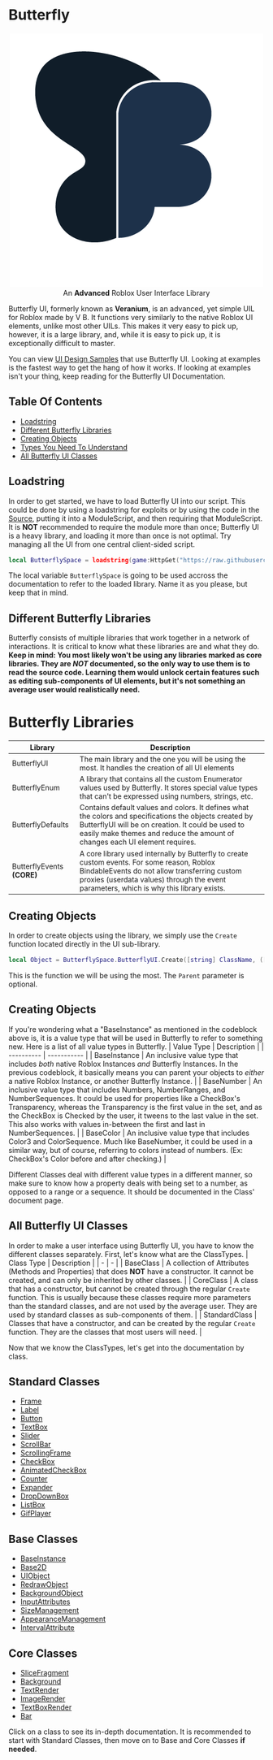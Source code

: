 # Butterfly
<p align="center">
  <img src="https://raw.githubusercontent.com/0xVB/Butterfly/main/ButterflyUI.png" alt="Butterfly UI"></a></br>
  An <b>Advanced</b> Roblox User Interface Library
</p>

Butterfly UI, formerly known as **Veranium**, is an advanced, yet simple UIL for Roblox made by V B. It functions very similarly to the native Roblox UI elements, unlike most other UILs. This makes it very easy to pick up, however, it is a large library, and, while it is easy to pick up, it is exceptionally difficult to master.

You can view [UI Design Samples](/Samples) that use Butterfly UI. Looking at examples is the fastest way to get the hang of how it works.
If looking at examples isn't your thing, keep reading for the Butterfly UI Documentation.

## Table Of Contents
- [Loadstring](#loadstring)
- [Different Butterfly Libraries](#libraries)
- [Creating Objects](#create_obj)
- [Types You Need To Understand](#vtypes)
- [All Butterfly UI Classes](#bui_classes)

## Loadstring <a name = "loadstring"></a>
In order to get started, we have to load Butterfly UI into our script. This could be done by using a loadstring for exploits or by using the code in the [Source](/Source/ButterflyUI.lua), putting it into a ModuleScript, and then requiring that ModuleScript. It is **NOT** recommended to require the module more than once; Butterfly UI is a heavy library, and loading it more than once is not optimal. Try managing all the UI from one central client-sided script.
```lua
local ButterflySpace = loadstring(game:HttpGet("https://raw.githubusercontent.com/0xVB/Butterfly/main/Source/ButterflyUI.lua"))();
```
The local variable `ButterflySpace` is going to be used accross the documentation to refer to the loaded library. Name it as you please, but keep that in mind.

## Different Butterfly Libraries <a name = "loadstring"></a>
Butterfly consists of multiple libraries that work together in a network of interactions. It is critical to know what these libraries are and what they do.
**Keep in mind: You most likely won't be using any libraries marked as core libraries. They are *NOT* documented, so the only way to use them is to read the source code. Learning them would unlock certain features such as editing sub-components of UI elements, but it's not something an average user would realistically need.**
# Butterfly Libraries

| Library | Description |
| ----------- | ----------- |
| ButterflyUI | The main library and the one you will be using the most. It handles the creation of all UI elements |
| ButterflyEnum | A library that contains all the custom Enumerator values used by Butterfly. It stores special value types that can't be expressed using numbers, strings, etc. |
| ButterflyDefaults | Contains default values and colors. It defines what the colors and specifications the objects created by ButterflyUI will be on creation. It could be used to easily make themes and reduce the amount of changes each UI element requires. |
| ButterflyEvents **(CORE)** | A core library used internally by Butterfly to create custom events. For some reason, Roblox BindableEvents do not allow transferring custom proxies (userdata values) through the event parameters, which is why this library exists. |

## Creating Objects <a name = "create_obj"></a>
In order to create objects using the library, we simply use the `Create` function located directly in the UI sub-library.
```lua
local Object = ButterflySpace.ButterflyUI.Create([string] ClassName, ([BaseInstance] Parent));
```
This is the function we will be using the most. The `Parent` parameter is optional.

## Creating Objects <a name = "vtypes"></a>
If you're wondering what a "BaseInstance" as mentioned in the codeblock above is, it is a value type that will be used in Butterfly to refer to something new. Here is a list of all value types in Butterfly.
| Value Type | Description |
| ---------- | ----------- |
| BaseInstance | An inclusive value type that includes *both* native Roblox Instances *and* Butterfly Instances. In the previous codeblock, it basically means you can parent your objects to *either* a native Roblox Instance, or another Butterfly Instance. |
| BaseNumber | An inclusive value type that includes Numbers, NumberRanges, and NumberSequences. It could be used for properties like a CheckBox's Transparency, whereas the Transparency is the first value in the set, and as the CheckBox is Checked by the user, it tweens to the last value in the set. This also works with values in-between the first and last in NumberSequences. |
| BaseColor | An inclusive value type that includes Color3 and ColorSequence. Much like BaseNumber, it could be used in a similar way, but of course, referring to colors instead of numbers. (Ex: CheckBox's Color before and after checking.) |

Different Classes deal with different value types in a different manner, so make sure to know how a property deals with being set to a number, as opposed to a range or a sequence. It should be documented in the Class' document page.

## All Butterfly UI Classes <a name = "bui_classes"></a>
In order to make a user interface using Butterfly UI, you have to know the different classes separately. First, let's know what are the ClassTypes.
| Class Type | Description |
| - | - |
| BaseClass | A collection of Attributes (Methods and Properties) that does **NOT** have a constructor. It cannot be created, and can only be inherited by other classes. |
| CoreClass | A class that has a constructor, but cannot be created through the regular `Create` function. This is usually because these classes require more parameters than the standard classes, and are not used by the average user. They are used by standard classes as sub-components of them. |
| StandardClass | Classes that have a constructor, and can be created by the regular `Create` function. They are the classes that most users will need. |

Now that we know the ClassTypes, let's get into the documentation by class.

## Standard Classes
- [Frame](/Documentation/StandardClasses/Frame.md)
- [Label](/Documentation/StandardClasses/Label.md)
- [Button](/Documentation/StandardClasses/Button.md)
- [TextBox](/Documentation/StandardClasses/TextBox.md)
- [Slider](/Documentation/StandardClasses/Slider.md)
- [ScrollBar](/Documentation/StandardClasses/ScrollBar.md)
- [ScrollingFrame](/Documentation/StandardClasses/ScrollingFrame.md)
- [CheckBox](/Documentation/StandardClasses/CheckBox.md)
- [AnimatedCheckBox](/Documentation/StandardClasses/AnimatedCheckBox.md)
- [Counter](/Documentation/StandardClasses/Counter.md)
- [Expander](/Documentation/StandardClasses/Expander.md)
- [DropDownBox](/Documentation/StandardClasses/DropDownBox.md)
- [ListBox](/Documentation/StandardClasses/ListBox.md)
- [GifPlayer](/Documentation/GifPlayer/ListBox.md)

## Base Classes
- [BaseInstance](/Documentation/BaseClasses/BaseInstance.md)
- [Base2D](/Documentation/BaseClasses/Base2D.md)
- [UIObject](/Documentation/BaseClasses/UIObject.md)
- [RedrawObject](/Documentation/BaseClasses/RedrawObject.md)
- [BackgroundObject](/Documentation/BaseClasses/BackgroundObject.md)
- [InputAttributes](/Documentation/BaseClasses/InputAttributes.md)
- [SizeManagement](/Documentation/BaseClasses/SizeManagement.md)
- [AppearanceManagement](/Documentation/BaseClasses/AppearanceManagement.md)
- [IntervalAttribute](/Documentation/BaseClasses/IntervalAttribute.md)

## Core Classes
- [SliceFragment](/Documentation/CoreClasses/SliceFragment.md)
- [Background](/Documentation/CoreClasses/Background.md)
- [TextRender](/Documentation/CoreClasses/TextRender.md)
- [ImageRender](/Documentation/CoreClasses/ImageRender.md)
- [TextBoxRender](/Documentation/CoreClasses/TextBoxRender.md)
- [Bar](/Documentation/CoreClasses/Bar.md)

Click on a class to see its in-depth documentation. It is recommended to start with Standard Classes, then move on to Base and Core Classes **if needed**.
